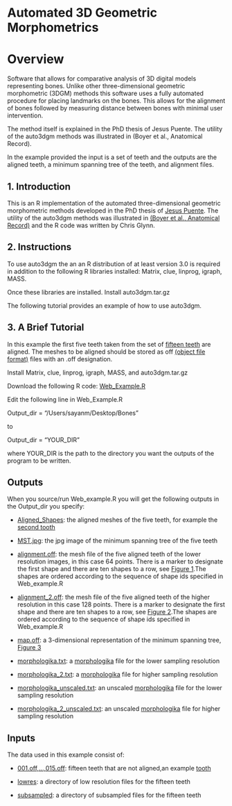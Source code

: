 # Automated 3D Geometric Morphometrics

# Overview

Software that allows for comparative analysis of 3D digital models representing bones. Unlike other three-dimensional geometric morphometric (3DGM) methods this software uses a fully automated procedure for placing landmarks on the bones. This allows for the alignment of bones followed by measuring distance between bones with minimal user intervention.

The method itself is explained in the PhD thesis of Jesus Puente. The utility of the auto3dgm methods was illustrated in (Boyer et al., Anatomical Record).

In the example provided the input is a set of teeth and the outputs are the aligned teeth, a minimum spanning tree of the teeth, and alignment files.

## 1. Introduction

This is an R implementation of the automated three-dimensional geometric morphometric methods developed in the PhD thesis of [Jesus Puente][]. The utility of the auto3dgm methods was illustrated in [(Boyer et al., Anatomical Record)][] and the R code was written by Chris Glynn.

## 2. Instructions

To use auto3dgm the an an R distribution of at least version 3.0 is required in addition to the following R libraries installed: Matrix, clue, linprog, igraph, MASS.

Once these libraries are installed. Install auto3dgm.tar.gz

The following tutorial provides an example of how to use auto3dgm.

## 3. A Brief Tutorial

In this example the first five teeth taken from the set of [fifteen teeth][] are aligned. The meshes to be aligned should be stored as off [(object file format)][] files with an .off designation.

Install Matrix, clue, linprog, igraph, MASS, and auto3dgm.tar.gz

Download the following R code: [Web\_Example.R][]

Edit the following line in Web\_Example.R

Output\_dir = “/Users/sayanm/Desktop/Bones”

to

Output\_dir = “YOUR\_DIR”

where YOUR\_DIR is the path to the directory you want the outputs of the program to be written.

## Outputs

When you source/run Web\_example.R you will get the following outputs in the Output\_dir you specify:
 
- [Aligned\_Shapes][]: the aligned meshes of the five teeth, for example the [second tooth][]

- [MST.jpg][]: the jpg image of the minimum spanning tree of the five teeth

- [alignment.off][]: the mesh file of the five aligned teeth of the lower resolution images, in this case 64 points. There is a marker to designate the first shape and there are ten shapes to a row, see [Figure 1][].The shapes are ordered according to the sequence of shape ids specified in Web\_example.R

- [alignment\_2.off][]: the mesh file of the five aligned teeth of the higher resolution in this case 128 points. There is a marker to designate the first shape and there are ten shapes to a row, see [Figure 2][].The shapes are ordered according to the sequence of shape ids specified in Web\_example.R

- [map.off][]: a 3-dimensional representation of the minimum spanning tree, [Figure 3][]

- [morphologika.txt][]: a [morphologika][] file for the lower sampling resolution

- [morphologika\_2.txt][]: a [morphologika][] file for higher sampling resolution

- [morphologika\_unscaled.txt][]: an unscaled [morphologika][] file for the lower sampling resolution

- [morphologika\_2\_unscaled.txt][]: an unscaled [morphologika][] file for higher sampling resolution


## Inputs

The data used in this example consist of:

- [001.off,…,015.off][]: fifteen teeth that are not aligned,an example [tooth][]

- [lowres][]: a directory of low resolution files for the fifteen teeth

- [subsampled][]: a directory of subsampled files for the fifteen teeth


  [Jesus Puente]: http://arks.princeton.edu/ark:/88435/dsp01sq87bt73n
  [(Boyer et al., Anatomical Record)]: Boyer-et-al_MANUSCRIPT.pdf
  [here]: http://www.stat.duke.edu/~sayan/auto3dgm/auto3dgm.tar.gz
  [fifteen teeth]: http://stat.duke.edu/~sayan/auto3dgm/data/meshes/teeth_dataset/
  [(object file format)]: http://segeval.cs.princeton.edu/public/off_format.html
  [Web\_Example.R]: http://www.stat.duke.edu/~sayan/auto3dgm/Web_Example.R
  [Aligned\_Shapes]: http://www.stat.duke.edu/~sayan/auto3dgm/Bones/Aligned_Shapes
  [second tooth]: http://www.stat.duke.edu/~sayan/auto3dgm/tooth00.png
  [MST.jpg]: http://www.stat.duke.edu/~sayan/auto3dgm/Bones/MST.jpg
  [alignment.off]: http://www.stat.duke.edu/~sayan/auto3dgm/Bones/alignment.off
  [Figure 1]: http://www.stat.duke.edu/~sayan/auto3dgm/snapshot01.png
  [alignment\_2.off]: http://www.stat.duke.edu/~sayan/auto3dgm/Bones/alignment_2.off
   [Figure 2]: http://www.stat.duke.edu/~sayan/auto3dgm/snapshot02.png
  [map.off]: http://www.stat.duke.edu/~sayan/auto3dgm/Bones/map.off
  [Figure 3]: http://www.stat.duke.edu/~sayan/auto3dgm/tree01.png
  [morphologika.txt]: http://www.stat.duke.edu/~sayan/auto3dgm/Bones/morphologika.txt
  [morphologika]: https://sites.google.com/site/hymsfme/downloadmorphologica
  [morphologika\_2.txt]: http://www.stat.duke.edu/~sayan/auto3dgm/Bones/morphologika_2.txt
  [morphologika\_unscaled.txt]: http://www.stat.duke.edu/~sayan/auto3dgm/Bones/morphologika_unscaled.txt
  [morphologika\_2\_unscaled.txt]: http://www.stat.duke.edu/~sayan/auto3dgm/Bones/morphologika_2_unscaled.txt
  [001.off,…,015.off]: http://stat.duke.edu/~sayan/auto3dgm/data/meshes/teeth_dataset/
  [tooth]: http://www.stat.duke.edu/~sayan/auto3dgm/orig00.png
  [lowres]: http://stat.duke.edu/~sayan/auto3dgm/data/meshes/teeth_dataset/lowres
  [subsampled]: http://stat.duke.edu/~sayan/auto3dgm/data/meshes/teeth_dataset/subsampled